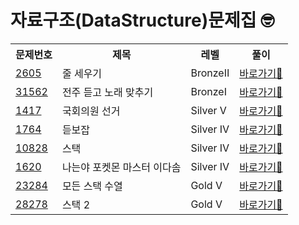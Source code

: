 <h1>자료구조(DataStructure)문제집 🤓</h1>

<table>
  <tr>
    <th>문제번호</th>
    <th>제목</th>
    <th>레벨</th>
    <th>풀이</th>
  </tr>

  <tr>
    <td><a href="https://www.acmicpc.net/problem/2605">2605</a></td>
    <td>줄 세우기</td>
    <td>BronzeⅡ</td>
    <td><a href="https://github.com/sun-gwang/Algorithm/tree/main/%EC%9C%A0%ED%98%95%EB%B3%84%20%EB%B6%84%EB%A5%98/Data%20Structure/problems/2605">바로가기💨</a></td>
  </tr>

  <tr>
    <td><a href="https://www.acmicpc.net/problem/2605">31562</a></td>
    <td>전주 듣고 노래 맞추기</td>
    <td>BronzeⅠ</td>
    <td><a href="https://github.com/sun-gwang/Algorithm/tree/main/%EC%9C%A0%ED%98%95%EB%B3%84%20%EB%B6%84%EB%A5%98/Data%20Structure/problems/31562">바로가기💨</a></td>
  </tr>

<tr>
    <td><a href="https://www.acmicpc.net/problem/1417">1417</a></td>
    <td>국회의원 선거</td>
    <td>Silver Ⅴ</td>
    <td><a href="https://github.com/sun-gwang/Algorithm/tree/main/%EC%9C%A0%ED%98%95%EB%B3%84%20%EB%B6%84%EB%A5%98/Data%20Structure/problems/1417">바로가기💨</a></td>
  </tr>

  <tr>
    <td><a href="https://www.acmicpc.net/problem/1764">1764</a></td>
    <td>듣보잡</td>
    <td>Silver Ⅳ</td>
    <td><a href="https://github.com/sun-gwang/Algorithm/tree/main/%EC%9C%A0%ED%98%95%EB%B3%84%20%EB%B6%84%EB%A5%98/Data%20Structure/problems/1764">바로가기💨</a></td>
  </tr>

  <tr>
    <td><a href="https://www.acmicpc.net/problem/10828">10828</a></td>
    <td>스택</td>
    <td>Silver Ⅳ</td>
    <td><a href="https://github.com/sun-gwang/Algorithm/tree/main/%EC%9C%A0%ED%98%95%EB%B3%84%20%EB%B6%84%EB%A5%98/Data%20Structure/problems/10828">바로가기💨</a></td>
  </tr>

<tr>
    <td><a href="https://www.acmicpc.net/problem/1620">1620</a></td>
    <td>나는야 포켓몬 마스터 이다솜</td>
    <td>Silver Ⅳ</td>
    <td><a href="https://github.com/sun-gwang/Algorithm/tree/main/%EC%9C%A0%ED%98%95%EB%B3%84%20%EB%B6%84%EB%A5%98/Data%20Structure/problems/1620">바로가기💨</a></td>
</tr>
  <tr>
    <td><a href="https://www.acmicpc.net/problem/23284">23284</a></td>
    <td>모든 스택 수열</td>
    <td>Gold Ⅴ</td>
    <td><a href="https://github.com/sun-gwang/Algorithm/tree/main/%EC%9C%A0%ED%98%95%EB%B3%84%20%EB%B6%84%EB%A5%98/Data%20Structure/problems/23284">바로가기💨</a></td>
  </tr>
   <tr>
    <td><a href="https://www.acmicpc.net/problem/28278">28278</a></td>
    <td>스택 2</td>
    <td>Gold Ⅴ</td>
    <td><a href="https://github.com/sun-gwang/Algorithm/tree/main/%EC%9C%A0%ED%98%95%EB%B3%84%20%EB%B6%84%EB%A5%98/Data%20Structure/problems/28278">바로가기💨</a></td>
  </tr>
</table>

